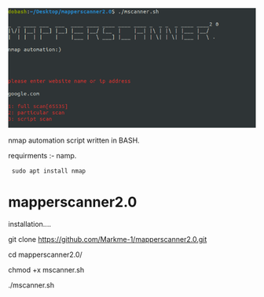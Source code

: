 <img src="picture/mapperscanner.png">
 
nmap automation script written in BASH.

requirments :- namp.
	
	 sudo apt install nmap



# mapperscanner2.0

installation....

git clone https://github.com/Markme-1/mapperscanner2.0.git

cd mapperscanner2.0/

chmod +x mscanner.sh

./mscanner.sh
